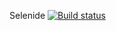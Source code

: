 Selenide [![Build status](https://ci.appveyor.com/api/projects/status/xul75e4d5vvstava/branch/main?svg=true)](https://ci.appveyor.com/project/Oksana017/selenide/branch/main)